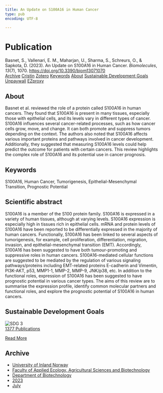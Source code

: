 ```yaml
---
title: An Update on S100A16 in Human Cancer
type: pub
encoding: UTF-8

---
```

<h1>Publication</h1>
<article id="csl-bib-container-VZ4EFQCL" class="csl-bib-container">
  <div class="csl-bib-body"> <div class="csl-entry">Basnet, S., Vallenari, E. M., Maharjan, U., Sharma, S., Schreurs, O., &#38; Sapkota, D. (2023). An Update on S100A16 in Human Cancer. <i>Biomolecules</i>, <i>13</i>(7), 1070. <a href="https://doi.org/10.3390/biom13071070">https://doi.org/10.3390/biom13071070</a></div> </div>
  <div class="csl-bib-buttons">
    <a href="#taxonomy-article-VZ4EFQCL" alt="archive" class="csl-bib-button">Archive</a>
    <a href="https://app.cristin.no/results/show.jsf?id=2161527" alt="Cristin" class="csl-bib-button">Cristin</a>
    <a href="http://zotero.org/groups/5881554/items/VZ4EFQCL" alt="Zotero" class="csl-bib-button">Zotero</a>
    <a href="#keywords-article-VZ4EFQCL" alt="keywords" class="csl-bib-button">Keywords</a>
    <a href="#about-article-VZ4EFQCL" alt="about_pub" class="csl-bib-button">About</a>
    <a href="#sdg-article-VZ4EFQCL" alt="sdg" class="csl-bib-button">Sustainable Development Goals</a>
    <a href="https://www.mdpi.com/2218-273X/13/7/1070/pdf?version=1688372042" alt="Unpaywall" class="csl-bib-button">Unpaywall</a>
    <a href="https://www.mdpi.com/2218-273X/13/7/1070/pdf?version=1688372042" alt="EZproxy" class="csl-bib-button">EZproxy</a>
  </div>
  <div id="csl-bib-meta-container-VZ4EFQCL"></div>
</article>
<div id="csl-bib-meta-VZ4EFQCL" class="csl-bib-meta">
  <article id="about-article-VZ4EFQCL" class="about_pub-article">
    <h1>About</h1>
    Basnet et al. reviewed the role of a protein called S100A16 in human cancers. They found that S100A16 is present in many tissues, especially those with epithelial cells, and its levels vary in different types of cancer. S100A16 influences several cancer-related processes, such as how cancer cells grow, move, and change. It can both promote and suppress tumors depending on the context. The authors also noted that S100A16 affects various important proteins and pathways involved in cancer development. Additionally, they suggested that measuring S100A16 levels could help predict the outcome for patients with certain cancers. This review highlights the complex role of S100A16 and its potential use in cancer prognosis.
  </article>
  <article id="keywords-article-VZ4EFQCL" class="keywords-article">
    <h1>Keywords</h1>
    S100A16, Human Cancer, Tumorigenesis, Epithelial-Mesenchymal Transition, Prognostic Potential
  </article>
  <article id="abstract-article-VZ4EFQCL" class="abstract-article">
    <h1>Scientific abstract</h1>
    S100A16 is a member of the S100 protein family. S100A16 is expressed in a variety of human tissues, although at varying levels. S100A16 expression is especially high in tissues rich in epithelial cells. mRNA and protein levels of S100A16 have been reported to be differentially expressed in the majority of human cancers. Functionally, S100A16 has been linked to several aspects of tumorigenesis, for example, cell proliferation, differentiation, migration, invasion, and epithelial-mesenchymal transition (EMT). Accordingly, S100A16 has been suggested to have both tumour-promoting and suppressive roles in human cancers. S100A16-mediated cellular functions are suggested to be mediated by the regulation of various signaling pathways/proteins including EMT-related proteins E-cadherin and Vimentin, PI3K-AKT, p53, MMP1-1, MMP-2, MMP-9, JNK/p38, etc. In addition to the functional roles, expression of S100A16 has been suggested to have prognostic potential in various cancer types. The aims of this review are to summarise the expression profile, identify common molecular partners and functional roles, and explore the prognostic potential of S100A16 in human cancers.
  </article>
  <article id="sdg-article-VZ4EFQCL" class="sdg-article">
    <h1>Sustainable Development Goals</h1>
    <div class="sdg-container"><div id="sdg3" class="sdg">
        <img src="{{< params subfolder >}}images/sdg/sdg03_en.png" class="image" alt="SDG 3">
        <div class="sdg-overlay">
          <a href="{{< params subfolder >}}en/archive/?sdg=3#archive" class="sdg-publication-count"><span>1377</span> Publications</a>
          <p><a href="https://sdgs.un.org/goals/goal3" class="sdg-read-more">Read More</a></p>
        </div>
      </div></div>
  </article>
  <article id="taxonomy-article-VZ4EFQCL" class="taxonomy-article">
    <h1>Archive</h1>
    <ul>
      <li><a href="{{< params subfolder >}}en/archive/?key=3DCRN523">University of Inland Norway</a></li>
      <li><a href="{{< params subfolder >}}en/archive/?key=T77LXH6D">Faculty of Applied Ecology, Agricultural Sciences and Biotechnology</a></li>
      <li><a href="{{< params subfolder >}}en/archive/?key=VL6KDQ85">Department of Biotechnology</a></li>
      <li><a href="{{< params subfolder >}}en/archive/?key=IK56H2PP">2023</a></li>
      <li><a href="{{< params subfolder >}}en/archive/?key=B96CHASY">July</a></li>
    </ul>
  </article>
</div>
